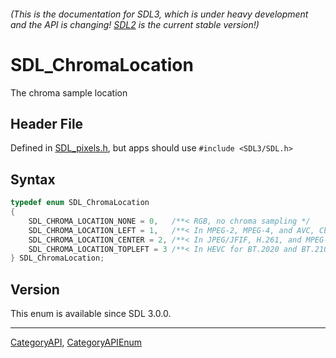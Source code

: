###### (This is the documentation for SDL3, which is under heavy development and the API is changing! [SDL2](https://wiki.libsdl.org/SDL2/) is the current stable version!)
# SDL_ChromaLocation

The chroma sample location

## Header File

Defined in [SDL_pixels.h](https://github.com/libsdl-org/SDL/blob/main/include/SDL3/SDL_pixels.h), but apps should use `#include <SDL3/SDL.h>`

## Syntax

```c
typedef enum SDL_ChromaLocation
{
    SDL_CHROMA_LOCATION_NONE = 0,   /**< RGB, no chroma sampling */
    SDL_CHROMA_LOCATION_LEFT = 1,   /**< In MPEG-2, MPEG-4, and AVC, Cb and Cr are taken on midpoint of the left-edge of the 2x2 square. In other words, they have the same horizontal location as the top-left pixel, but is shifted one-half pixel down vertically. */
    SDL_CHROMA_LOCATION_CENTER = 2, /**< In JPEG/JFIF, H.261, and MPEG-1, Cb and Cr are taken at the center of the 2x2 square. In other words, they are offset one-half pixel to the right and one-half pixel down compared to the top-left pixel. */
    SDL_CHROMA_LOCATION_TOPLEFT = 3 /**< In HEVC for BT.2020 and BT.2100 content (in particular on Blu-rays), Cb and Cr are sampled at the same location as the group's top-left Y pixel ("co-sited", "co-located"). */
} SDL_ChromaLocation;
```

## Version

This enum is available since SDL 3.0.0.

----
[CategoryAPI](CategoryAPI), [CategoryAPIEnum](CategoryAPIEnum)

